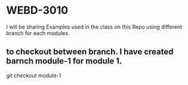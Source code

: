 # WEBD-3010
I will be sharing Examples used in the class on this Repo using different branch for each modules.

## to checkout between branch. I have created barnch module-1 for module 1.
git checkout module-1

